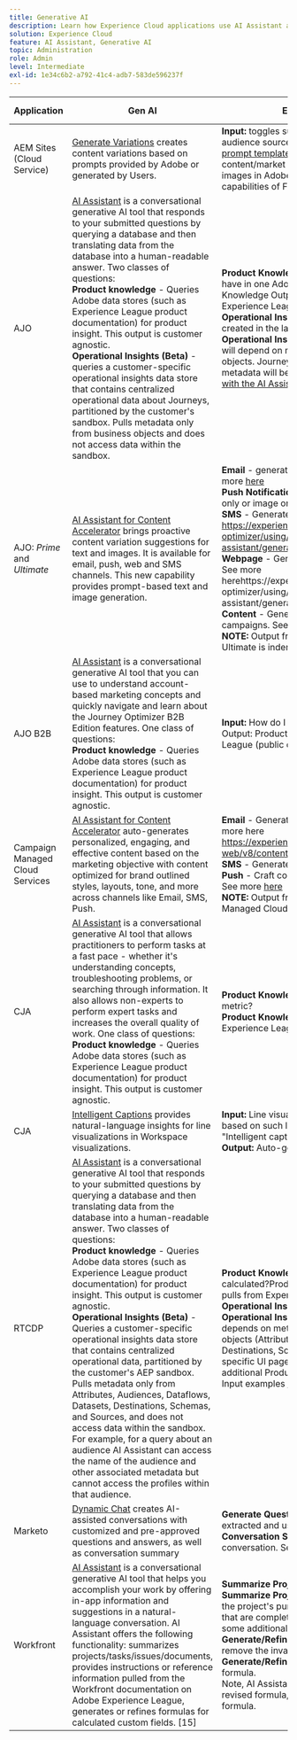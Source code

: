 ```yaml
---
title: Generative AI
description: Learn how Experience Cloud applications use AI Assistant and Generative AI.
solution: Experience Cloud
feature: AI Assistant, Generative AI
topic: Administration
role: Admin
level: Intermediate
exl-id: 1e34c6b2-a792-41c4-adb7-583de596237f
---
```


| Application | Gen AI | Examples of Input and Output | Adobe Firefly? |
|----------|------------|-----------|----------------|
| AEM Sites (Cloud Service)  | [Generate Variations](https://experienceleague.adobe.com/en/docs/experience-manager-cloud-service/content/generative-ai/generate-variations) creates content variations based on prompts provided by Adobe or generated by Users.| **Input:** toggles such as number of variations to generate; audience source/audience target; additional context; [Adobe prompt template](https://experienceleague.adobe.com/en/docs/experience-manager-cloud-service/content/generative-ai/generate-variations#get-started) [User generated prompt](https://experienceleague.adobe.com/en/docs/experience-manager-cloud-service/content/generative-ai/generate-variations#create-prompt) **Output:** generated content/market copy; also have the option to generate images in Adobe Express using the generative AI capabilities of Firefly. See [Generate Image](https://experienceleague.adobe.com/en/docs/experience-manager-cloud-service/content/generative-ai/generate-variations#generate-image)  | Yes|
| AJO | [AI Assistant](https://experienceleague.adobe.com/en/docs/experience-platform/ai-assistant/home) is a conversational generative AI tool that responds to your submitted questions by querying a database and then translating data from the database into a human-readable answer. Two classes of questions:<br>**Product knowledge** - Queries Adobe data stores (such as Experience League product documentation) for product insight. This output is customer agnostic. <br>**Operational Insights (Beta)** - queries a customer-specific operational insights data store that contains centralized operational data about Journeys, partitioned by the customer's sandbox. Pulls metadata only from business objects and does not access data within the sandbox.|**Product Knowledge Input:** How many live activities can I have in one Adobe Journey Optimizer sandbox?Product Knowledge Output: Product Knowledge will pull from Experience League (public documentation). <br>**Operational Insights Input:** How many Journeys have been created in the last seven days? <br>**Operational Insights Output:** Operational Insights output will depend on metadata pulled from customer's business objects. Journeys is the only object available in AJO, and metadata will be pulled from the current sandbox. See [Work with the AI Assistant](https://experienceleague.adobe.com/en/docs/journey-optimizer/using/get-started/ai-assistant) and [here](https://fieldreadiness-adobe.highspot.com/items/6661f1c132683fd5e6a8adf4?lfrm=srp.1#11)    | No    |
| AJO: _Prime_ and _Ultimate_  | [AI Assistant for Content Accelerator](https://experienceleague.adobe.com/en/docs/journey-optimizer/using/content-management/ai-assistant/gs-generative) brings proactive content variation suggestions for text and images. It is available for email, push, web and SMS channels. This new capability provides prompt-based text and image generation. | **Email** - generate a full email, text only or image only. See more [here](https://experienceleague.adobe.com/en/docs/journey-optimizer/using/content-management/ai-assistant/generative-email) <br> **Push Notification** - Generate a full push notification, text only or image only. See more [here](https://experienceleague.adobe.com/en/docs/journey-optimizer/using/content-management/ai-assistant/generative-push) <br> **SMS** - Generate a full SMS, or text only. See more here https://experienceleague.adobe.com/en/docs/journey-optimizer/using/content-management/ai-assistant/generative-sms <br> **Webpage** - Generate web page images or web page text. See more herehttps://experienceleague.adobe.com/en/docs/journey-optimizer/using/content-management/ai-assistant/generative-web <br> **Content** - Generate content for various messaging campaigns. See more [here](https://experienceleague.adobe.com/en/docs/journey-optimizer/using/content-management/ai-assistant/generative-web) <br> **NOTE:** Output from Content Accelerator in AJO Prime and Ultimate is indemnified. | Yes   |
| AJO B2B  | [AI Assistant](https://experienceleague.adobe.com/en/docs/journey-optimizer-b2b/user/get-started/ai-assistant) is a conversational generative AI tool that you can use to understand account-based marketing concepts and quickly navigate and learn about the Journey Optimizer B2B Edition features. One class of questions: <br> **Product knowledge** - Queries Adobe data stores (such as Experience League product documentation) for product insight. This output is customer agnostic. | **Input:** How do I send an email in an account journey?Output: Product Knowledge will pull from Experience League (public documentation).See more [here](https://experienceleague.adobe.com/en/docs/journey-optimizer-b2b/user/get-started/ai-assistant)  | No   |
| Campaign Managed Cloud Services | [AI Assistant for Content Accelerator](https://experienceleague.adobe.com/en/docs/campaign-web/v8/content/ai-assistant/generative-gs) auto-generates personalized, engaging, and effective content based on the marketing objective with content optimized for brand outlined styles, layouts, tone, and more across channels like Email, SMS, Push. | **Email** - Generate a full email, text only or image only. See more here https://experienceleague.adobe.com/en/docs/campaign-web/v8/content/ai-assistant/generative-content <br> **SMS** - Generate full SMS or text only. See more [here](https://experienceleague.adobe.com/en/docs/campaign-web/v8/content/ai-assistant/generative-sms) <br> **Push** - Craft compelling messaging and generate content. See more [here](https://experienceleague.adobe.com/en/docs/campaign-web/v8/content/ai-assistant/generative-push) <br> **NOTE:** Output from Content Accelerator in Campaign Managed Cloud Services is indemnified. | Yes  |
| CJA   | [AI Assistant](https://experienceleague.adobe.com/en/docs/analytics-platform/using/ai-assistant?lang=en) is a conversational generative AI tool that allows practitioners to perform tasks at a fast pace - whether it's understanding concepts, troubleshooting problems, or searching through information. It also allows non-experts to perform expert tasks and increases the overall quality of work. One class of questions: <br> **Product knowledge** - Queries Adobe data stores (such as Experience League product documentation) for product insight. This output is customer agnostic. | **Product Knowledge Input:** How do I build a calculated metric? <br> **Product Knowledge Output:** Product Knowledge pulls from Experience League (public documentation). See more [here](https://experienceleague.adobe.com/en/docs/analytics-platform/using/ai-assistant)  | No |
| CJA    | [Intelligent Captions](https://experienceleague.adobe.com/en/docs/analytics-platform/using/cja-workspace/visualizations/intelligent-captions) provides natural-language insights for line visualizations in Workspace visualizations.| **Input:** Line visualizations. Captions are auto-generated based on such line visualizations when User clicks "Intelligent captions." <br> **Output:** Auto-generated natural-language captions. | No             |
| RTCDP | [AI Assistant](https://experienceleague.adobe.com/en/docs/experience-platform/ai-assistant/home) is a conversational generative AI tool that responds to your submitted questions by querying a database and then translating data from the database into a human-readable answer. Two classes of questions: <br> **Product knowledge** - Queries Adobe data stores (such as Experience League product documentation) for product insight. This output is customer agnostic. <br> **Operational Insights (Beta)** - Queries a customer-specific operational insights data store that contains centralized operational data, partitioned by the customer's AEP sandbox. Pulls metadata only from Attributes, Audiences, Dataflows, Datasets, Destinations, Schemas, and Sources, and does not access data within the sandbox. <br>For example, for a query about an audience AI Assistant can access the name of the audience and other associated metadata but cannot access the profiles within that audience. | **Product Knowledge Input:** How is profile richness calculated?Product Knowledge Output: Product Knowledge pulls from Experience League (public documentation). <br> **Operational Insights Input:** How many datasets do I have? <br> **Operational Insights Output:** Operational Insights output depends on metadata pulled from Customer's business objects (Attributes, Audiences, Dataflows, Datasets, Destinations, Schemas, and Sources), and includes link to specific UI page containing queried data. See the table for additional Product Knowledge and Operational Insights Input examples [here](https://experienceleague.adobe.com/en/docs/experience-platform/ai-assistant/home)  | No |
| Marketo  | [Dynamic Chat](https://experienceleague.adobe.com/en/docs/marketo/using/product-docs/demand-generation/dynamic-chat/dynamic-chat-overview) creates AI-assisted conversations with customized and pre-approved questions and answers, as well as conversation summary | **Generate Questions:** Provide URLs from which content is extracted and used to generate questions / responses. <br> **Conversation Summary:** Generates a summary of a chat conversation. See more [here](https://experienceleague.adobe.com/en/docs/marketo/using/product-docs/demand-generation/dynamic-chat/generative-ai/response-library)  | No |
| Workfront | [AI Assistant](https://experienceleague.adobe.com/en/docs/workfront/using/basics/ai-assistant/ai-assistant-overview) is a conversational generative AI tool that helps you accomplish your work by offering in-app information and suggestions in a natural-language conversation. AI Assistant offers the following functionality: summarizes projects/tasks/issues/documents, provides instructions or reference information pulled from the Workfront documentation on Adobe Experience League, generates or refines formulas for calculated custom fields. [15]&nbsp;      | **Summarize Project Input:** Summarize this project <br> **Summarize Project Output:** Returns brief descriptions of the project's purpose and status, gives examples of tasks that are completed and that are still pending, and provides some additional details and notes.<br> **Generate/Refine Formula Input:** "Rewrite this formula to remove the invalid expression error." <br> **Generate/Refine Formula Output:** Generated or refined formula. <br>Note, AI Assistant may take a few moments to generate the revised formula, depending on size and complexity of formula. | No  |
